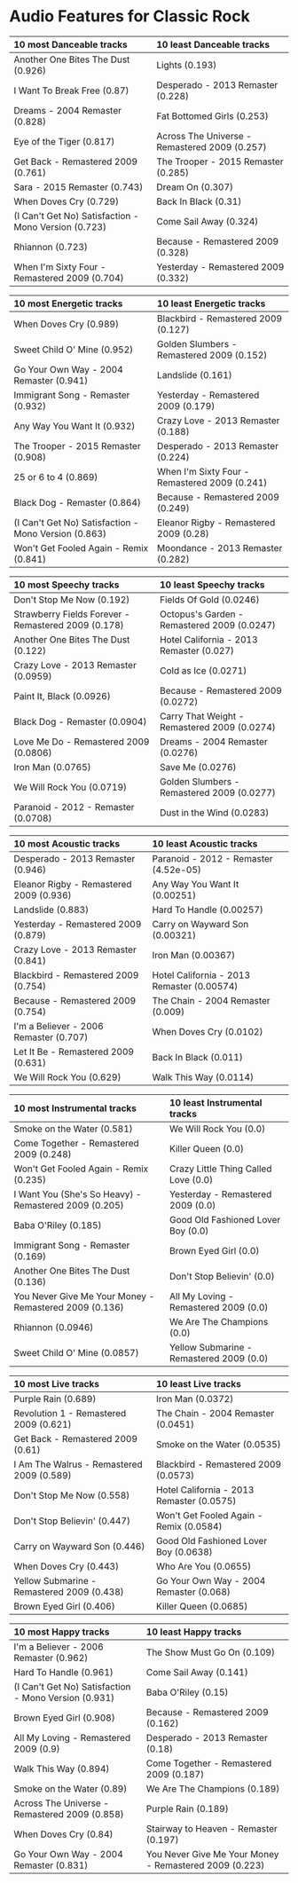 # Audio Features for Classic Rock
| 10 most Danceable tracks | 10 least Danceable tracks |
|:---|:---|
| Another One Bites The Dust (0.926) | Lights (0.193) |
| I Want To Break Free (0.87) | Desperado - 2013 Remaster (0.228) |
| Dreams - 2004 Remaster (0.828) | Fat Bottomed Girls (0.253) |
| Eye of the Tiger (0.817) | Across The Universe - Remastered 2009 (0.257) |
| Get Back - Remastered 2009 (0.761) | The Trooper - 2015 Remaster (0.285) |
| Sara - 2015 Remaster (0.743) | Dream On (0.307) |
| When Doves Cry (0.729) | Back In Black (0.31) |
| (I Can't Get No) Satisfaction - Mono Version (0.723) | Come Sail Away (0.324) |
| Rhiannon (0.723) | Because - Remastered 2009 (0.328) |
| When I'm Sixty Four - Remastered 2009 (0.704) | Yesterday - Remastered 2009 (0.332) |

| 10 most Energetic tracks | 10 least Energetic tracks |
|:---|:---|
| When Doves Cry (0.989) | Blackbird - Remastered 2009 (0.127) |
| Sweet Child O' Mine (0.952) | Golden Slumbers - Remastered 2009 (0.152) |
| Go Your Own Way - 2004 Remaster (0.941) | Landslide (0.161) |
| Immigrant Song - Remaster (0.932) | Yesterday - Remastered 2009 (0.179) |
| Any Way You Want It (0.932) | Crazy Love - 2013 Remaster (0.188) |
| The Trooper - 2015 Remaster (0.908) | Desperado - 2013 Remaster (0.224) |
| 25 or 6 to 4 (0.869) | When I'm Sixty Four - Remastered 2009 (0.241) |
| Black Dog - Remaster (0.864) | Because - Remastered 2009 (0.249) |
| (I Can't Get No) Satisfaction - Mono Version (0.863) | Eleanor Rigby - Remastered 2009 (0.28) |
| Won't Get Fooled Again - Remix (0.841) | Moondance - 2013 Remaster (0.282) |

| 10 most Speechy tracks | 10 least Speechy tracks |
|:---|:---|
| Don't Stop Me Now (0.192) | Fields Of Gold (0.0246) |
| Strawberry Fields Forever - Remastered 2009 (0.178) | Octopus's Garden - Remastered 2009 (0.0247) |
| Another One Bites The Dust (0.122) | Hotel California - 2013 Remaster (0.027) |
| Crazy Love - 2013 Remaster (0.0959) | Cold as Ice (0.0271) |
| Paint It, Black (0.0926) | Because - Remastered 2009 (0.0272) |
| Black Dog - Remaster (0.0904) | Carry That Weight - Remastered 2009 (0.0274) |
| Love Me Do - Remastered 2009 (0.0806) | Dreams - 2004 Remaster (0.0276) |
| Iron Man (0.0765) | Save Me (0.0276) |
| We Will Rock You (0.0719) | Golden Slumbers - Remastered 2009 (0.0277) |
| Paranoid - 2012 - Remaster (0.0708) | Dust in the Wind (0.0283) |

| 10 most Acoustic tracks | 10 least Acoustic tracks |
|:---|:---|
| Desperado - 2013 Remaster (0.946) | Paranoid - 2012 - Remaster (4.52e-05) |
| Eleanor Rigby - Remastered 2009 (0.936) | Any Way You Want It (0.00251) |
| Landslide (0.883) | Hard To Handle (0.00257) |
| Yesterday - Remastered 2009 (0.879) | Carry on Wayward Son (0.00321) |
| Crazy Love - 2013 Remaster (0.841) | Iron Man (0.00367) |
| Blackbird - Remastered 2009 (0.754) | Hotel California - 2013 Remaster (0.00574) |
| Because - Remastered 2009 (0.754) | The Chain - 2004 Remaster (0.009) |
| I'm a Believer - 2006 Remaster (0.707) | When Doves Cry (0.0102) |
| Let It Be - Remastered 2009 (0.631) | Back In Black (0.011) |
| We Will Rock You (0.629) | Walk This Way (0.0114) |

| 10 most Instrumental tracks | 10 least Instrumental tracks |
|:---|:---|
| Smoke on the Water (0.581) | We Will Rock You (0.0) |
| Come Together - Remastered 2009 (0.248) | Killer Queen (0.0) |
| Won't Get Fooled Again - Remix (0.235) | Crazy Little Thing Called Love (0.0) |
| I Want You (She's So Heavy) - Remastered 2009 (0.205) | Yesterday - Remastered 2009 (0.0) |
| Baba O'Riley (0.185) | Good Old Fashioned Lover Boy (0.0) |
| Immigrant Song - Remaster (0.169) | Brown Eyed Girl (0.0) |
| Another One Bites The Dust (0.136) | Don't Stop Believin' (0.0) |
| You Never Give Me Your Money - Remastered 2009 (0.136) | All My Loving - Remastered 2009 (0.0) |
| Rhiannon (0.0946) | We Are The Champions (0.0) |
| Sweet Child O' Mine (0.0857) | Yellow Submarine - Remastered 2009 (0.0) |

| 10 most Live tracks | 10 least Live tracks |
|:---|:---|
| Purple Rain (0.689) | Iron Man (0.0372) |
| Revolution 1 - Remastered 2009 (0.621) | The Chain - 2004 Remaster (0.0451) |
| Get Back - Remastered 2009 (0.61) | Smoke on the Water (0.0535) |
| I Am The Walrus - Remastered 2009 (0.589) | Blackbird - Remastered 2009 (0.0573) |
| Don't Stop Me Now (0.558) | Hotel California - 2013 Remaster (0.0575) |
| Don't Stop Believin' (0.447) | Won't Get Fooled Again - Remix (0.0584) |
| Carry on Wayward Son (0.446) | Good Old Fashioned Lover Boy (0.0638) |
| When Doves Cry (0.443) | Who Are You (0.0655) |
| Yellow Submarine - Remastered 2009 (0.438) | Go Your Own Way - 2004 Remaster (0.068) |
| Brown Eyed Girl (0.406) | Killer Queen (0.0685) |

| 10 most Happy tracks | 10 least Happy tracks |
|:---|:---|
| I'm a Believer - 2006 Remaster (0.962) | The Show Must Go On (0.109) |
| Hard To Handle (0.961) | Come Sail Away (0.141) |
| (I Can't Get No) Satisfaction - Mono Version (0.931) | Baba O'Riley (0.15) |
| Brown Eyed Girl (0.908) | Because - Remastered 2009 (0.162) |
| All My Loving - Remastered 2009 (0.9) | Desperado - 2013 Remaster (0.18) |
| Walk This Way (0.894) | Come Together - Remastered 2009 (0.187) |
| Smoke on the Water (0.89) | We Are The Champions (0.189) |
| Across The Universe - Remastered 2009 (0.858) | Purple Rain (0.189) |
| When Doves Cry (0.84) | Stairway to Heaven - Remaster (0.197) |
| Go Your Own Way - 2004 Remaster (0.831) | You Never Give Me Your Money - Remastered 2009 (0.223) |

